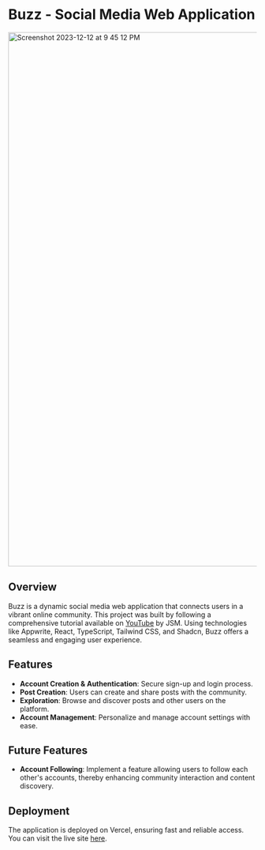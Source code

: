# Buzz - Social Media Web Application
<img width="1082" alt="Screenshot 2023-12-12 at 9 45 12 PM" src="https://github.com/afiqzu/buzz/assets/93078202/d147b60c-14e2-4523-b141-524b322b3946">

## Overview
Buzz is a dynamic social media web application that connects users in a vibrant online community. This project was built by following a comprehensive tutorial available on [YouTube](https://www.youtube.com/watch?v=_W3R2VwRyF4&list=LL&index=4&t=19459s) by JSM. Using technologies like Appwrite, React, TypeScript, Tailwind CSS, and Shadcn, Buzz offers a seamless and engaging user experience.

## Features
- **Account Creation & Authentication**: Secure sign-up and login process.
- **Post Creation**: Users can create and share posts with the community.
- **Exploration**: Browse and discover posts and other users on the platform.
- **Account Management**: Personalize and manage account settings with ease.

## Future Features
- **Account Following**: Implement a feature allowing users to follow each other's accounts, thereby enhancing community interaction and content discovery.

## Deployment
The application is deployed on Vercel, ensuring fast and reliable access. You can visit the live site [here](https://buzzsm.vercel.app).
